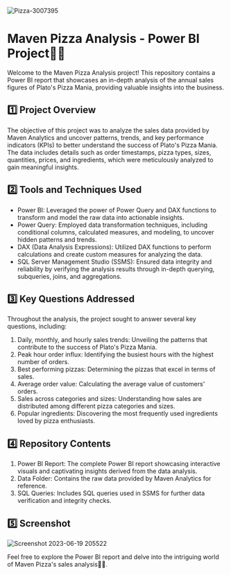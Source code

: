 ![Pizza-3007395](https://github.com/manash-jyoti/Pizza-Sales-Analysis/assets/90838725/aae55633-6c8a-4cee-8401-56a7ecbf0b6e)
# Maven Pizza Analysis - Power BI Project🎊🍕

Welcome to the Maven Pizza Analysis project! This repository contains a Power BI report that showcases an in-depth analysis of the annual sales figures of Plato's Pizza Mania, providing valuable insights into the business.

## :one: Project Overview
The objective of this project was to analyze the sales data provided by Maven Analytics and uncover patterns, trends, and key performance indicators (KPIs) to better understand the success of Plato's Pizza Mania. The data includes details such as order timestamps, pizza types, sizes, quantities, prices, and ingredients, which were meticulously analyzed to gain meaningful insights.

## :two: Tools and Techniques Used
- Power BI: Leveraged the power of Power Query and DAX functions to transform and model the raw data into actionable insights.
- Power Query: Employed data transformation techniques, including conditional columns, calculated measures, and modeling, to uncover hidden patterns and trends.
- DAX (Data Analysis Expressions): Utilized DAX functions to perform calculations and create custom measures for analyzing the data.
- SQL Server Management Studio (SSMS): Ensured data integrity and reliability by verifying the analysis results through in-depth querying, subqueries, joins, and aggregations.

## :three: Key Questions Addressed
Throughout the analysis, the project sought to answer several key questions, including:

1. Daily, monthly, and hourly sales trends: Unveiling the patterns that contribute to the success of Plato's Pizza Mania.
2. Peak hour order influx: Identifying the busiest hours with the highest number of orders.
3. Best performing pizzas: Determining the pizzas that excel in terms of sales.
4. Average order value: Calculating the average value of customers' orders.
5. Sales across categories and sizes: Understanding how sales are distributed among different pizza categories and sizes.
6. Popular ingredients: Discovering the most frequently used ingredients loved by pizza enthusiasts.

## :four: Repository Contents
1. Power BI Report: The complete Power BI report showcasing interactive visuals and captivating insights derived from the data analysis.
2. Data Folder: Contains the raw data provided by Maven Analytics for reference.
3. SQL Queries: Includes SQL queries used in SSMS for further data verification and integrity checks.

## :five: Screenshot
![Screenshot 2023-06-19 205522](https://github.com/manash-jyoti/Pizza-Sales-Analysis/assets/90838725/5016dbf0-38cd-4875-84e2-c2e5399d6537)

Feel free to explore the Power BI report and delve into the intriguing world of Maven Pizza's sales analysis🎇🎇.
